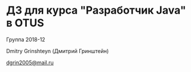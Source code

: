 ﻿# ДЗ для курса "Разработчик Java" в OTUS

Группа 2018-12

Dmitry Grinshteyn (Дмитрий Гринштейн)

dgrin2005@mail.ru
